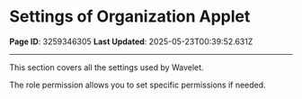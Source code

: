 # Settings of Organization Applet

**Page ID**: 3259346305
**Last Updated**: 2025-05-23T00:39:52.631Z

---

﻿This section covers all the settings used by Wavelet.

The role permission allows you to set specific permissions if needed.
